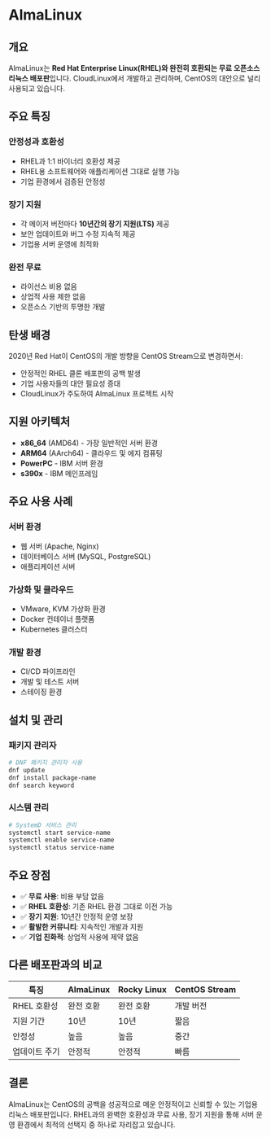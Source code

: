 # AlmaLinux

## 개요
AlmaLinux는 **Red Hat Enterprise Linux(RHEL)와 완전히 호환되는 무료 오픈소스 리눅스 배포판**입니다. CloudLinux에서 개발하고 관리하며, CentOS의 대안으로 널리 사용되고 있습니다.

## 주요 특징

### 안정성과 호환성
- RHEL과 1:1 바이너리 호환성 제공
- RHEL용 소프트웨어와 애플리케이션 그대로 실행 가능
- 기업 환경에서 검증된 안정성

### 장기 지원
- 각 메이저 버전마다 **10년간의 장기 지원(LTS)** 제공
- 보안 업데이트와 버그 수정 지속적 제공
- 기업용 서버 운영에 최적화

### 완전 무료
- 라이선스 비용 없음
- 상업적 사용 제한 없음
- 오픈소스 기반의 투명한 개발

## 탄생 배경

2020년 Red Hat이 CentOS의 개발 방향을 CentOS Stream으로 변경하면서:
- 안정적인 RHEL 클론 배포판의 공백 발생
- 기업 사용자들의 대안 필요성 증대
- CloudLinux가 주도하여 AlmaLinux 프로젝트 시작

## 지원 아키텍처

- **x86_64** (AMD64) - 가장 일반적인 서버 환경
- **ARM64** (AArch64) - 클라우드 및 에지 컴퓨팅
- **PowerPC** - IBM 서버 환경
- **s390x** - IBM 메인프레임

## 주요 사용 사례

### 서버 환경
- 웹 서버 (Apache, Nginx)
- 데이터베이스 서버 (MySQL, PostgreSQL)
- 애플리케이션 서버

### 가상화 및 클라우드
- VMware, KVM 가상화 환경
- Docker 컨테이너 플랫폼
- Kubernetes 클러스터

### 개발 환경
- CI/CD 파이프라인
- 개발 및 테스트 서버
- 스테이징 환경

## 설치 및 관리

### 패키지 관리자
```bash
# DNF 패키지 관리자 사용
dnf update
dnf install package-name
dnf search keyword
```

### 시스템 관리
```bash
# SystemD 서비스 관리
systemctl start service-name
systemctl enable service-name
systemctl status service-name
```

## 주요 장점

- ✅ **무료 사용**: 비용 부담 없음
- ✅ **RHEL 호환성**: 기존 RHEL 환경 그대로 이전 가능
- ✅ **장기 지원**: 10년간 안정적 운영 보장
- ✅ **활발한 커뮤니티**: 지속적인 개발과 지원
- ✅ **기업 친화적**: 상업적 사용에 제약 없음

## 다른 배포판과의 비교

| 특징 | AlmaLinux | Rocky Linux | CentOS Stream |
|------|-----------|-------------|---------------|
| RHEL 호환성 | 완전 호환 | 완전 호환 | 개발 버전 |
| 지원 기간 | 10년 | 10년 | 짧음 |
| 안정성 | 높음 | 높음 | 중간 |
| 업데이트 주기 | 안정적 | 안정적 | 빠름 |

## 결론

AlmaLinux는 CentOS의 공백을 성공적으로 메운 안정적이고 신뢰할 수 있는 기업용 리눅스 배포판입니다. RHEL과의 완벽한 호환성과 무료 사용, 장기 지원을 통해 서버 운영 환경에서 최적의 선택지 중 하나로 자리잡고 있습니다.
